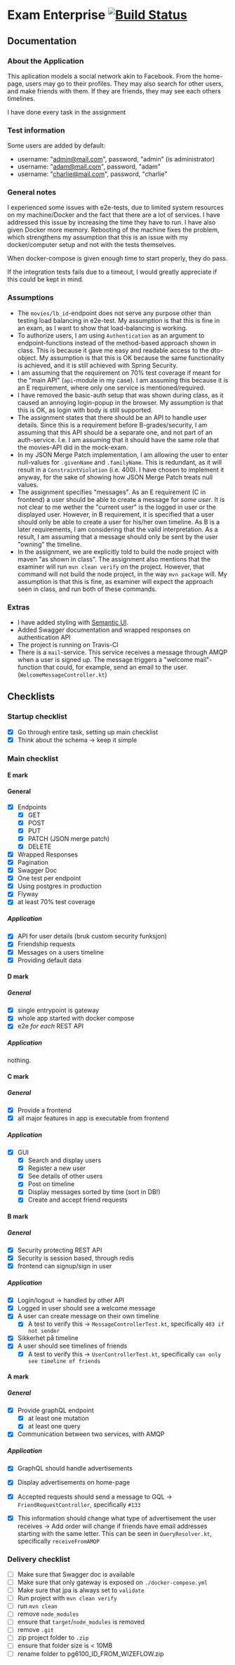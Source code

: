 # Exam Enterprise [![Build Status](https://travis-ci.com/olaven/exam-pg6101.svg?token=zTzVh5wrqM89cpyf9qVd&branch=master)](https://travis-ci.com/olaven/exam-pg6101)

## Documentation

### About the Application 
This aplication models a social network akin to Facebook. 
From the home-page, users may go to their profiles. 
They may also search for other users, and make friends with them. 
If they are friends, they may see each others timelines. 

I have done every task in the assignment

### Test information 
Some users are added by default: 
* username: "admin@mail.com", password, "admin" (is administrator)
* username: "adam@mail.com", password, "adam"
* username: "charlie@mail.com", password, "charlie" 

### General notes
I experienced some issues with e2e-tests, due to limited system resources
on my machine/Docker and the fact that there are a lot of services.
I have addressed this issue by increasing the time they have to run.
I have also given Docker more memory. 
Rebooting of the machine fixes the problem, which strengthens my 
assumption that this is an issue with my docker/computer setup and not 
with the tests themselves.

When docker-compose is given enough time to start properly, they do pass.

If the integration tests fails due to a timeout, I would greatly appreciate
if this could be kept in mind.
 

### Assumptions
* The `movies/lb_id`-endpoint does not serve any purpose other than testing load balancing in e2e-test. 
My assumption is that this is fine in an exam, as I want to show that load-balancing is working.
* To authorize users, I am using `Authentication` as an argument to endpoint-functions instead of the method-based
approach shown in class. This is because it gave me easy and readable access to the dto-object. My assumption is 
that this is OK because the same functionality is achieved, and it is still achieved with Spring Security.
* I am assuming that the requirement on 70% test coverage if meant for the "main API" (`api`-module in my case).
I am assuming this because it is an E requirement, where only one service is mentioned/required.   
* I have removed the basic-auth setup that was shown during class, as it caused an annoying login-popup in the browser. 
My assumption is that this is OK, as login with body is still supported.
* The assignment states that there should be an API to handle user details. Since this is a requirement before B-grades/security,
I am assuming that this API should be a separate one, and not part of an auth-service. I.e. I am assuming that it 
should have the same role that the movies-API did in the mock-exam.
* In my JSON Merge Patch implementation, I am allowing the user to enter null-values for `.givenName` and `.familyName`. 
This is redundant, as it will result in a `ConstraintViolation` (i.e. 400). I have chosen to implement it anyway, 
for the sake of showing how JSON Merge Patch treats null values. 
* The assignment specifies "messages". As an E requirement (C in frontend) a user should be able to 
create a message for _some user_. It is not clear to me wether the "current user" is the logged in user 
or the displayed user. However, in B requirement, it is specified that a user should only be able to 
create a user for his/her own timeline. As B is a later requirements, I am considering that the valid 
interpretation. As a result, I am assuming that a message should only be sent by the user "owning" the timeline.
* In the assignment, we are explicitly told to build the node project with maven "as shown in class". 
The assignment also mentions that the examiner will run `mvn clean verify` on the project. However, that 
command will not build the node project, in the way `mvn package` will. My assumption is that this 
is fine, as examiner will expect the approach seen in class, and run both of these commands. 
 
### Extras 
* I have added styling with [Semantic UI](https://semantic-ui.com). 
* Added Swagger documentation and wrapped responses on authentication API
* The project is running on Travis-CI
* There is a `mail`-service. This service receives a message through AMQP when 
a user is signed up. The message triggers a "welcome mail"-function that could, 
for example, send an email to the user. (`WelcomeMessageController.kt`)


## Checklists

### Startup checklist 
- [X] Go through entire task, setting up main checklist 
- [X] Think about the schema -> keep it simple

### Main checklist
#### E mark
#### General
- [X] Endpoints 
    - [X] GET
    - [X] POST
    - [X] PUT
    - [X] PATCH (JSON merge patch)
    - [X] DELETE
- [X] Wrapped Responses
- [X] Pagination  
- [X] Swagger Doc
- [X] One test per endpoint 
- [X] Using postgres in production 
- [X] Flyway 
- [X] at least 70% test coverage

##### Application
- [X] API for user details (bruk custom security funksjon) 
- [X] Friendship requests
- [X] Messages on a users timeline 
- [X] Providing default data
#### D mark
##### General
- [X] single entrypoint is gateway 
- [X] whole app started with docker compose 
- [X] e2e _for each_ REST API 
##### Application 
nothing.
#### C mark 
##### General
- [X] Provide a frontend
- [X] all major features in app is executable from frontend
##### Application 
- [X] GUI
    - [X] Search and display users
    - [X] Register a new user 
    - [X] See details of other users 
    - [X] Post on  timeline
    - [X] Display messages sorted by time (sort in DB!)
    - [X] Create and accept friend requests 
#### B mark 
##### General
- [X] Security protecting REST API
- [X] Security is session based, through redis
- [X] frontend can signup/sign in user
##### Application 
- [X] Login/logout -> handled by other API 
- [X] Logged in user should see a welcome message
- [X] A user can create message on their own timeline
    - [X] A test to verify this -> `MessageControllerTest.kt`, specifically `403 if not sender`
- [X] Sikkerhet på timeline 
- [X] A user should see timelines of friends
    - [X] A test to verify this -> `UserControllerTest.kt`, specifically `can only see timeline of friends` 
#### A mark 
##### General
- [X] Provide graphQL endpoint 
    - [X] at least one mutation
    - [X] at least one query
- [X] Communication between two services, with AMQP
##### Application 
- [X] GraphQL should handle advertisements
- [X] Display advertisements on home-page
- [X] Accepted requests should send a message to GQL -> `FriendRequestController`, specifically `#133` 
- [X] This information should change what type of advertisement 
the user receives -> Add order will change if friends have email addresses starting with the same letter. 
This can be seen in `QueryResolver.kt`, specifically `receiveFromAMQP` 

    
### Delivery checklist
- [ ] Make sure that Swagger doc is available
- [ ] Make sure that only gateway is exposed on `./docker-compose.yml`
- [ ] Make sure that jpa is always set to `validate`
- [ ] Run project with `mvn clean verify`
- [ ] run `mvn clean`
- [ ] remove `node_modules`
- [ ] ensure that `target`/`node_modules` is removed
- [ ] remove `.git` 
- [ ] zip project folder to `.zip`
- [ ] ensure that folder size is < 10MB
- [ ] rename folder to pg6100_ID_FROM_WIZEFLOW.zip
